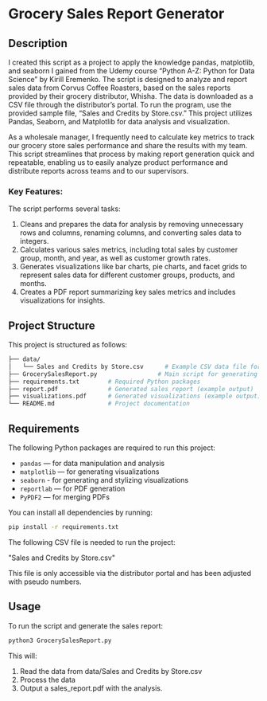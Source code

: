 # Grocery Sales Report Generator

## Description
I created this script as a project to apply the knowledge pandas, matplotlib, and seaborn I gained from the Udemy course “Python A-Z: Python for Data Science” by Kirill Eremenko. The script is designed to analyze and report sales data from Corvus Coffee Roasters, based on the sales reports provided by their grocery distributor, Whisha. The data is downloaded as a CSV file through the distributor’s portal. To run the program, use the provided sample file, “Sales and Credits by Store.csv.” This project utilizes Pandas, Seaborn, 
and Matplotlib for data analysis and visualization.

As a wholesale manager, I frequently need to calculate key metrics to track our grocery store sales performance and share the results with my team. This script streamlines that process by making report generation quick and repeatable, enabling us to easily analyze product performance and distribute reports across teams and to our supervisors.

### Key Features:
The script performs several tasks:

1. Cleans and prepares the data for analysis by removing unnecessary rows and columns, renaming columns, and converting sales data to integers.
2. Calculates various sales metrics, including total sales by customer group, month, and year, as well as customer growth rates.
3. Generates visualizations like bar charts, pie charts, and facet grids to represent sales data for different customer groups, products, and months.
4. Creates a PDF report summarizing key sales metrics and includes visualizations for insights.

## Project Structure
This project is structured as follows:

```bash
├── data/
│   └── Sales and Credits by Store.csv      # Example CSV data file for generating reports
├── GrocerySalesReport.py                 # Main script for generating the sales report
├── requirements.txt        # Required Python packages
├── report.pdf              # Generated sales report (example output)
├── visualizations.pdf      # Generated visualizations (example output)
└── README.md               # Project documentation
```

## Requirements
The following Python packages are required to run this project:

- `pandas` — for data manipulation and analysis
- `matplotlib` — for generating visualizations
- `seaborn` - for generating and stylizing visualizations
- `reportlab` — for PDF generation
- `PyPDF2` — for merging PDFs

You can install all dependencies by running:

```bash
pip install -r requirements.txt
```

The following CSV file is needed to run the project:

"Sales and Credits by Store.csv"

This file is only accessible via the distributor portal and has been adjusted with pseudo numbers.


## Usage
To run the script and generate the sales report:

```bash
python3 GrocerySalesReport.py
```

This will:


1. Read the data from data/Sales and Credits by Store.csv
2. Process the data
3. Output a sales_report.pdf with the analysis.




